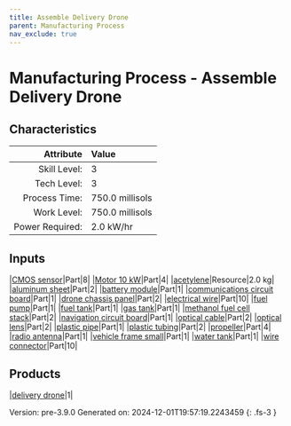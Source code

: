 ```yaml
---
title: Assemble Delivery Drone
parent: Manufacturing Process
nav_exclude: true
---
```

# Manufacturing Process - Assemble Delivery Drone


## Characteristics

| Attribute      | Value |
|--------:|:------|
|Skill Level:|3|
|Tech Level:|3|
|Process Time:|750.0 millisols|
|Work Level:|750.0 millisols|
|Power Required:|2.0 kW/hr|

## Inputs

|[CMOS sensor](../part/cmos-sensor.html)|Part|8|
|[Motor 10 kW](../part/motor-10-kw.html)|Part|4|
|[acetylene](../resource/acetylene.html)|Resource|2.0 kg|
|[aluminum sheet](../part/aluminum-sheet.html)|Part|2|
|[battery module](../part/battery-module.html)|Part|1|
|[communications circuit board](../part/communications-circuit-board.html)|Part|1|
|[drone chassis panel](../part/drone-chassis-panel.html)|Part|2|
|[electrical wire](../part/electrical-wire.html)|Part|10|
|[fuel pump](../part/fuel-pump.html)|Part|1|
|[fuel tank](../part/fuel-tank.html)|Part|1|
|[gas tank](../part/gas-tank.html)|Part|1|
|[methanol fuel cell stack](../part/methanol-fuel-cell-stack.html)|Part|2|
|[navigation circuit board](../part/navigation-circuit-board.html)|Part|1|
|[optical cable](../part/optical-cable.html)|Part|2|
|[optical lens](../part/optical-lens.html)|Part|2|
|[plastic pipe](../part/plastic-pipe.html)|Part|1|
|[plastic tubing](../part/plastic-tubing.html)|Part|2|
|[propeller](../part/propeller.html)|Part|4|
|[radio antenna](../part/radio-antenna.html)|Part|1|
|[vehicle frame small](../part/vehicle-frame-small.html)|Part|1|
|[water tank](../part/water-tank.html)|Part|1|
|[wire connector](../part/wire-connector.html)|Part|10|

## Products

|[delivery drone](../vehicle/delivery-drone.html)|1|


Version: pre-3.9.0 Generated on: 2024-12-01T19:57:19.2243459
{: .fs-3 }

